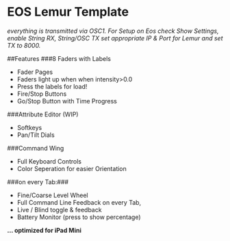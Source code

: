 # EOS Lemur Template 
*everything is transmitted via OSC1. For Setup on Eos check Show Settings, enable String RX, String/OSC TX set appropriate IP & Port for Lemur and set TX to 8000.*

##Features
###8 Faders with Labels 
+ Fader Pages 
+ Faders light up when when intensity>0.0 
+ Press the labels for load! 
+ Fire/Stop Buttons 
+ Go/Stop Button with Time Progress 

###Attribute Editor (WIP) 
+ Softkeys 
+ Pan/Tilt Dials 

###Command Wing 
+ Full Keyboard Controls 
+ Color Seperation for easier Orientation 

###on every Tab:###
+ Fine/Coarse Level Wheel 
+ Full Command Line Feedback on every Tab, 
+ Live / Blind toggle & feedback 
+ Battery Monitor (press to show percentage) 

**… optimized for iPad Mini**

